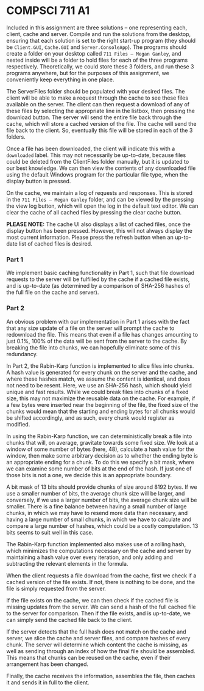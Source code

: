 # COMPSCI 711 A1

Included in this assignment are three solutions – one representing each, client, cache and server. Compile and run the solutions from the desktop, ensuring that each solution is set to the right start-up program (they should be `Client.GUI`, `Cache.GUI` and `Server.ConsoleApp`). The programs should create a folder on your desktop called `711 Files – Megan Ganley`, and nested inside will be a folder to hold files for each of the three programs respectively. Theoretically, we could store these 3 folders, and run these 3 programs anywhere, but for the purposes of this assignment, we conveniently keep everything in one place. 

The ServerFiles folder should be populated with your desired files. The client will be able to make a request through the cache to see these files available on the server. The client can then request a download of any of these files by selecting the appropriate line in the listbox, then pressing the download button. The server will send the entire file back through the cache, which will store a cached version of the file. The cache will send the file back to the client. So, eventually this file will be stored in each of the 3 folders.

Once a file has been downloaded, the client will indicate this with a `downloaded` label. This may not necessarily be up-to-date, because files could be deleted from the ClientFiles folder manually, but it is updated to our best knowledge. We can then view the contents of any downloaded file using the default Windows program for the particular file type, when the display button is pressed.

On the cache, we maintain a log of requests and responses. This is stored in the `711 Files – Megan Ganley` folder, and can be viewed by the pressing the view log button, which will open the log in the default text editor. We can clear the cache of all cached files by pressing the clear cache button. 

<b>PLEASE NOTE:</b> The cache UI also displays a list of cached files, once the display button has been pressed. However, this will not always display the most current information. Please press the refresh button when an up-to-date list of cached files is desired. 


### Part 1

We implement basic caching functionality in Part 1, such that file download requests to the server will be fulfilled by the cache if a cached file exists, and is up-to-date (as determined by a comparison of SHA-256 hashes of the full file on the cache and server). 

### Part 2

An obvious problem with our implementation in Part 1 arises with the fact that any size update of a file on the server will prompt the cache to redownload the file. This means that even if a file has changes amounting to just 0.1%, 100% of the data will be sent from the server to the cache. By breaking the file into chunks, we can hopefully eliminate some of this redundancy. 

In Part 2, the Rabin-Karp function is implemented to slice files into chunks. A hash value is generated for every chunk on the server and the cache, and where these hashes match, we assume the content is identical, and does not need to be resent. Here, we use an SHA-256 hash, which should yield unique and fast results. While we could break files into chunks of a fixed size, this may not maximize the reusable data on the cache. For example, if a few bytes were inserted near the beginning of the file, the fixed size of the chunks would mean that the starting and ending bytes for all chunks would be shifted accordingly, and as such, every chunk would register as modified.

In using the Rabin-Karp function, we can deterministically break a file into chunks that will, on average, gravitate towards some fixed size. We look at a window of some number of bytes (here, 48), calculate a hash value for the window, then make some arbitrary decision as to whether the ending byte is an appropriate ending for a chunk. To do this we specify a bit mask, where we can examine some number of bits at the end of the hash. If just one of those bits is not a one, we decide this is an appropriate boundary. 

A bit mask of 13 bits should provide chunks of size around 8192 bytes. If we use a smaller number of bits, the average chunk size will be larger, and conversely, if we use a larger number of bits, the average chunk size will be smaller. There is a fine balance between having a small number of large chunks, in which we may have to resend more data than necessary, and having a large number of small chunks, in which we have to calculate and compare a large number of hashes, which could be a costly computation. 13 bits seems to suit well in this case. 

The Rabin-Karp function implemented also makes use of a rolling hash, which minimizes the computations necessary on the cache and server by maintaining a hash value over every iteration, and only adding and subtracting the relevant elements in the formula. 

When the client requests a file download from the cache, first we check if a cached version of the file exists. If not, there is nothing to be done, and the file is simply requested from the server.

If the file exists on the cache, we can then check if the cached file is missing updates from the server. We can send a hash of the full cached file to the server for comparison. Then if the file exists, and is up-to-date, we can simply send the cached file back to the client.

If the server detects that the full hash does not match on the cache and server, we slice the cache and server files, and compare hashes of every chunk. The server will determine which content the cache is missing, as well as sending through an index of how the final file should be assembled. This means that chunks can be reused on the cache, even if their arrangement has been changed.    

Finally, the cache receives the information, assembles the file, then caches it and sends it in full to the client. 
